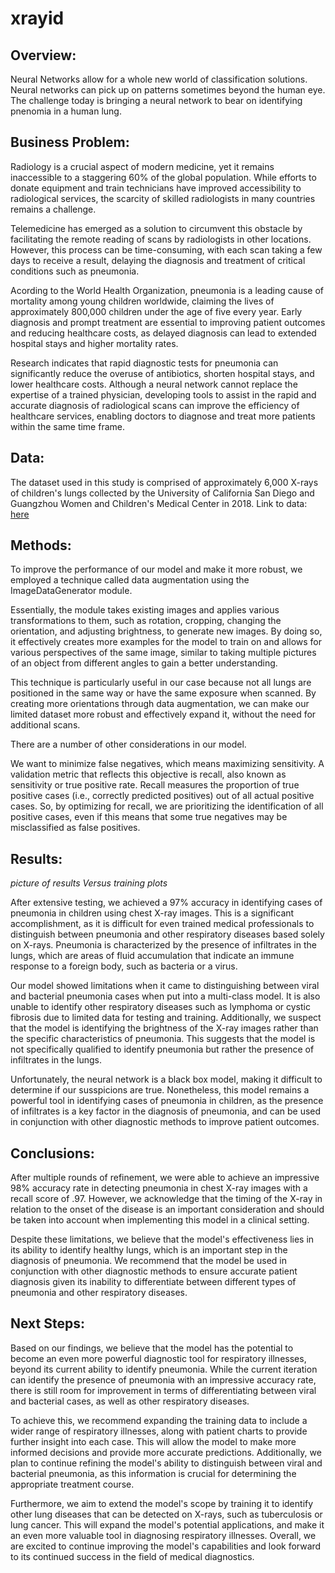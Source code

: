 # xrayid


## Overview:
Neural Networks allow for a whole new world of classification solutions. Neural networks can pick up on patterns sometimes beyond the human eye. The challenge today is bringing a neural network to bear on identifying pnenomia in a human lung. 

## Business Problem:

Radiology is a crucial aspect of modern medicine, yet it remains inaccessible to a staggering 60% of the global population. While efforts to donate equipment and train technicians have improved accessibility to radiological services, the scarcity of skilled radiologists in many countries remains a challenge.

Telemedicine has emerged as a solution to circumvent this obstacle by facilitating the remote reading of scans by radiologists in other locations. However, this process can be time-consuming, with each scan taking a few days to receive a result, delaying the diagnosis and treatment of critical conditions such as pneumonia.

Acording to the World Health Organization, pneumonia is a leading cause of mortality among young children worldwide, claiming the lives of approximately 800,000 children under the age of five every year. Early diagnosis and prompt treatment are essential to improving patient outcomes and reducing healthcare costs, as delayed diagnosis can lead to extended hospital stays and higher mortality rates.

Research indicates that rapid diagnostic tests for pneumonia can significantly reduce the overuse of antibiotics, shorten hospital stays, and lower healthcare costs. Although a neural network cannot replace the expertise of a trained physician, developing tools to assist in the rapid and accurate diagnosis of radiological scans can improve the efficiency of healthcare services, enabling doctors to diagnose and treat more patients within the same time frame.

## Data:

The dataset used in this study is comprised of approximately 6,000 X-rays of children's lungs collected by the University of California San Diego and Guangzhou Women and Children's Medical Center in 2018. 
Link to data: [here](https://data.mendeley.com/datasets/rscbjbr9sj/3)

## Methods:

To improve the performance of our model and make it more robust, we employed a technique called data augmentation using the ImageDataGenerator module.

Essentially, the module takes existing images and applies various transformations to them, such as rotation, cropping, changing the orientation, and adjusting brightness, to generate new images. By doing so, it effectively creates more examples for the model to train on and allows for various perspectives of the same image, similar to taking multiple pictures of an object from different angles to gain a better understanding.

This technique is particularly useful in our case because not all lungs are positioned in the same way or have the same exposure when scanned. By creating more orientations through data augmentation, we can make our limited dataset more robust and effectively expand it, without the need for additional scans.

There are a number of other considerations in our model.

We want to minimize false negatives, which means maximizing sensitivity. A validation metric that reflects this objective is recall, also known as sensitivity or true positive rate. Recall measures the proportion of true positive cases (i.e., correctly predicted positives) out of all actual positive cases. So, by optimizing for recall, we are prioritizing the identification of all positive cases, even if this means that some true negatives may be misclassified as false positives.





## Results:

*picture of results Versus training plots*




After extensive testing, we achieved a 97% accuracy in identifying cases of pneumonia in children using chest X-ray images. This is a significant accomplishment, as it is difficult for even trained medical professionals to distinguish between pneumonia and other respiratory diseases based solely on X-rays. Pneumonia is characterized by the presence of infiltrates in the lungs, which are areas of fluid accumulation that indicate an immune response to a foreign body, such as bacteria or a virus.

Our model showed limitations when it came to distinguishing between viral and bacterial pneumonia cases when put into a multi-class model. It is also unable to identify other respiratory diseases such as lymphoma or cystic fibrosis due to limited data for testing and training. Additionally, we suspect that the model is identifying the brightness of the X-ray images rather than the specific characteristics of pneumonia. This suggests that the model is not specifically qualified to identify pneumonia but rather the presence of infiltrates in the lungs.

Unfortunately, the neural network is a black box model, making it difficult to determine if our susspicions are true. Nonetheless, this model remains a powerful tool in identifying cases of pneumonia in children, as the presence of infiltrates is a key factor in the diagnosis of pneumonia, and can be used in conjunction with other diagnostic methods to improve patient outcomes.



## Conclusions:

After multiple rounds of refinement, we were able to achieve an impressive 98% accuracy rate in detecting pneumonia in chest X-ray images with a recall score of .97. However, we acknowledge that the timing of the X-ray in relation to the onset of the disease is an important consideration and should be taken into account when implementing this model in a clinical setting. 

Despite these limitations, we believe that the model's effectiveness lies in its ability to identify healthy lungs, which is an important step in the diagnosis of pneumonia. We recommend that the model be used in conjunction with other diagnostic methods to ensure accurate patient diagnosis given its inability to differentiate between different types of pneumonia and other respiratory diseases.


## Next Steps:

Based on our findings, we believe that the model has the potential to become an even more powerful diagnostic tool for respiratory illnesses, beyond its current ability to identify pneumonia. While the current iteration can identify the presence of pneumonia with an impressive accuracy rate, there is still room for improvement in terms of differentiating between viral and bacterial cases, as well as other respiratory diseases. 

To achieve this, we recommend expanding the training data to include a wider range of respiratory illnesses, along with patient charts to provide further insight into each case. This will allow the model to make more informed decisions and provide more accurate predictions. Additionally, we plan to continue refining the model's ability to distinguish between viral and bacterial pneumonia, as this information is crucial for determining the appropriate treatment course. 

Furthermore, we aim to extend the model's scope by training it to identify other lung diseases that can be detected on X-rays, such as tuberculosis or lung cancer. This will expand the model's potential applications, and make it an even more valuable tool in diagnosing respiratory illnesses. Overall, we are excited to continue improving the model's capabilities and look forward to its continued success in the field of medical diagnostics.


